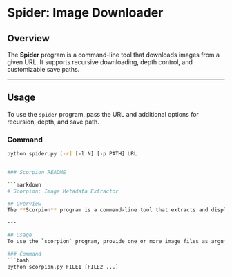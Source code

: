# Spider: Image Downloader

## Overview
The **Spider** program is a command-line tool that downloads images from a given URL. It supports recursive downloading, depth control, and customizable save paths.

---

## Usage
To use the `spider` program, pass the URL and additional options for recursion, depth, and save path.

### Command
```bash
python spider.py [-r] [-l N] [-p PATH] URL


### Scorpion README

```markdown
# Scorpion: Image Metadata Extractor

## Overview
The **Scorpion** program is a command-line tool that extracts and displays EXIF metadata and other information from image files.

---

## Usage
To use the `scorpion` program, provide one or more image files as arguments.

### Command
```bash
python scorpion.py FILE1 [FILE2 ...]